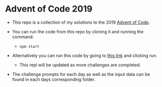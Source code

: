 # Advent of Code 2019

* This repo is a collection of my solutions to the 2019 [Advent of Code](https://adventofcode.com/).

* You can run the code from this repo by cloning it and running the command:

  * `npm start`

* Alternatively you can run this code by going to [this link](https://repl.it/@wukrit/advent-of-code-2019) and clicking run.

  * This repl will be updated as more challenges are completed.

* The challenge prompts for each day as well as the input data can be found in each days corresponding folder.
